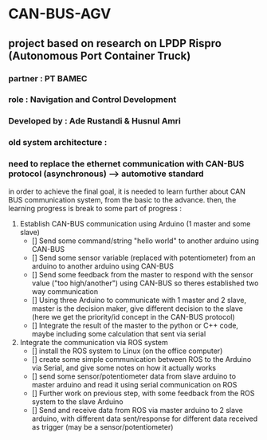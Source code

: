 # CAN-BUS-AGV

## project based on research on LPDP Rispro (Autonomous Port Container Truck)
### partner : PT BAMEC
### role : Navigation and Control Development
### Developed by : Ade Rustandi & Husnul Amri

### old system architecture : 



### need to replace the ethernet communication with CAN-BUS protocol (asynchronous) --> automotive standard
in order to achieve the final goal, it is needed to learn further about CAN BUS communication system, from the basic to the advance. then, the learning progress is break to some part of progress : 
1. Establish CAN-BUS communication using Arduino (1 master and some slave)
   - [] Send some command/string "hello world" to another arduino using CAN-BUS
   - [] Send some sensor variable (replaced with potentiometer) from an arduino to another arduino using CAN-BUS
   - [] Send some feedback from the master to respond with the sensor value ("too high/another") using CAN-BUS so theres established two way communication
   - [] Using three Arduino to communicate with 1 master and 2 slave, master is the decision maker, give different decision to the slave (here we get the priority/id concept in the CAN-BUS protocol)
   - [] Integrate the result of the master to the python or C++ code, maybe including some calculation that sent via serial
2. Integrate the communication via ROS system 
   - [] install the ROS system to Linux (on the office computer)
   - [] create some simple communication between ROS to the Arduino via Serial, and give some notes on how it actually works
   - [] send some sensor/potentiometer data from slave arduino to master arduino and read it using serial communication on ROS 
   - [] Further work on previous step, with some feedback from the ROS system to the slave Arduino
   - [] Send and receive data from ROS via master arduino to 2 slave arduino, with different data sent/response for different data received as trigger (may be a sensor/potentiometer)


    






